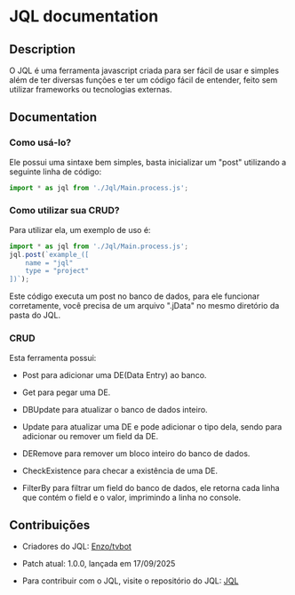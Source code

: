 # JQL documentation

## Description
O JQL é uma ferramenta javascript criada para ser fácil de usar e simples além de ter diversas funções e ter um código fácil de entender, feito sem utilizar frameworks ou tecnologias externas.

## Documentation

### Como usá-lo?

Ele possui uma sintaxe bem simples, basta inicializar um "post" utilizando a seguinte linha de código:
```javascript
import * as jql from './Jql/Main.process.js';
```

### Como utilizar sua CRUD?

Para utilizar ela, um exemplo de uso é: 
```javascript
import * as jql from './Jql/Main.process.js';
jql.post(`example_([
    name = "jql"
    type = "project"
])`);
```
Este código executa um post no banco de dados, para ele funcionar corretamente, você precisa de um arquivo ".jData" no mesmo diretório da pasta do JQL.

### CRUD

Esta ferramenta possui:

- Post para adicionar uma DE(Data Entry) ao banco.

- Get para pegar uma DE.

- DBUpdate para atualizar o banco de dados inteiro.

- Update para atualizar uma DE e pode adicionar o tipo dela, sendo para adicionar ou remover um field da DE.

- DERemove para remover um bloco inteiro do banco de dados.

- CheckExistence para checar a existência de uma DE.

- FilterBy para filtrar um field do banco de dados, ele retorna cada linha que contém o field e o valor, imprimindo a linha no console.

## Contribuições

- Criadores do JQL: [Enzo/tvbot](https://github.com/tvbot1234)

- Patch atual: 1.0.0, lançada em 17/09/2025

- Para contribuir com o JQL, visite o repositório do JQL: [JQL](https://github.com/tvbot1234/JQL)
